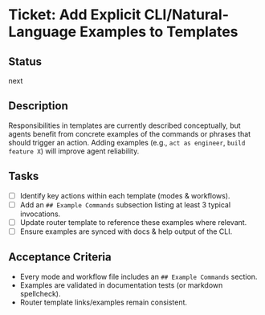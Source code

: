 # Ticket: Add Explicit CLI/Natural-Language Examples to Templates

## Status
next

## Description
Responsibilities in templates are currently described conceptually, but agents benefit from concrete examples of the commands or phrases that should trigger an action. Adding examples (e.g., `act as engineer`, `build feature X`) will improve agent reliability.

## Tasks
- [ ] Identify key actions within each template (modes & workflows).
- [ ] Add an `## Example Commands` subsection listing at least 3 typical invocations.
- [ ] Update router template to reference these examples where relevant.
- [ ] Ensure examples are synced with docs & help output of the CLI.

## Acceptance Criteria
- Every mode and workflow file includes an `## Example Commands` section.
- Examples are validated in documentation tests (or markdown spellcheck).
- Router template links/examples remain consistent. 
